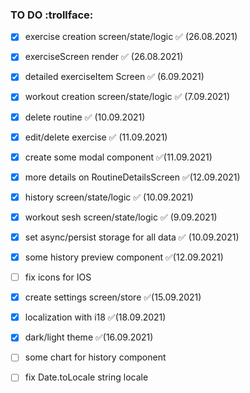 ### TO DO :trollface:

- [x] exercise creation screen/state/logic ✅ (26.08.2021)
- [x] exerciseScreen render ✅ (26.08.2021)
- [x] detailed exerciseItem Screen ✅ (6.09.2021)
- [x] workout  creation screen/state/logic ✅ (7.09.2021)
- [x] delete routine ✅ (10.09.2021)
- [x] edit/delete exercise  ✅ (11.09.2021)
- [x] create some modal component  ✅(11.09.2021)
- [x] more details on RoutineDetailsScreen ✅(12.09.2021)
- [x] history screen/state/logic ✅ (10.09.2021)
- [x] workout sesh screen/state/logic ✅ (9.09.2021)
- [x] set async/persist  storage for all data ✅ (10.09.2021)
- [x] some history preview component ✅(12.09.2021)
- [ ] fix icons for IOS
- [x] create settings screen/store   ✅(15.09.2021)
- [x] localization with i18   ✅(18.09.2021)
- [x] dark/light theme  ✅(16.09.2021)
- [ ] some chart for history component
- [ ] fix Date.toLocale string locale 


